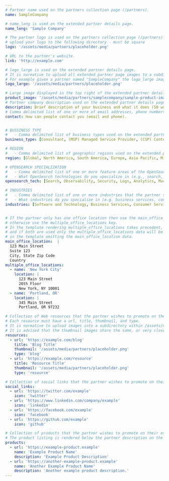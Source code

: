 ```yaml
---
# Partner name used on the partners collection page (/partners).
name: SampleCompany

# name_long is used on the extended partner details page.
name_long: 'Sample Company'

# The partner logo is used on the partners collection page (/partners).
# upload your logo to the following directory - must be square
logo: '/assets/media/partners/placeholder.png'

# URL to the partner's website.
link: 'http://example.com'

# logo_large is used on the extended partner details page.
# It is normative to upload all extended partner page images to a subdirectory of /assets/media/partners/ with the name of the partner as the directory name.
# For example given a partner named "SampleCompany" the logo_large image would be uploaded to /assets/media/partners/samplecompany/logo_large.png
logo_large: '/assets/media/partners/placeholder.png'

# Large image displayed in the top right of the extended partner details page.
product_image: '/assets/media/partners/samplecompany/sample-product-image.png'
# Partner company description used on the extended partner details page.
description: Brief description of your business and what it does (50 words or less).
# Comma delimited list of one or more of email addresses, phone numbers, and web URLs that can be used to contat the partner.
contact: How can people contact you (email and phone).


# BUSSINESS TYPE
#   - Comma delimited list of business types used on the extended partner details page in the side panel.
business_type: [Consultant, (MSP) Managed Service Provider, (CSP) Content Service Provider, (ISV) Independent Software Vendor, Systems Integrator, Platform Integrator, Professional Services, Training]

# REGION
#   - Comma delimited list of geographic regions used on the extended partner details page in the side panel.
region: [Global, North America, South America, Europe, Asia Pacific, Middle East, Africa, Australia]

# OPENSEARCH SPECIALIZATION
#   - Comma delimited list of one or more feature areas of the OpenSearch platform that the partner specializes in.
#   - What OpenSearch technologies do you specialize in (e.g., search, analytics, observability, security, or other)?
opensearch_tech: [Search, Observability, Security, Logs, Analytics, Machine Learning & AI, GenAI]

# INDUSTRIES
#   - Comma delimited list of one or more industries that the partner specializes in serving.
#   - What industries do you specialize in (e.g. business services, consumer services, education, energy and utilities, financial services, healthcare, media and entertainment, public sector, non-profit, retail, software and technology)? Add all that apply.
industries: [Software and Technology, Business Services, Consumer Services, Education, Energy and Utilities, Government, Financial Services, Healthcare, Media and Entertainment, Public Sector, NonProfit, Retail, Telecommunications]


# If the partner only has one office location then use the main_office_location key
# otherwise use the multiple_office_locations key.
# In the template rendering multiple_office_locations takes precedent,
# and if both are used only the multiple_office_locations data will be rendered
# in the template omitting the main_office_location data.
main_office_location:  |
  123 Main Street
  Suite 123
  City, State Zip Code
  Country
multiple_office_locations:
  - name: 'New York City'
    location: |
      123 Main Street 
      20th Floor
      New York, NY 10001
  - name: 'Portland, OR'
    location: |
      345 Main Street
      Portland, OR 97232

# Collection of Web resources that the partner wishes to promote on their extended partner details page. Resources like blog posts, tutorials, news announcements, etc.
# Each resource must have a url, title, thumbnail, and type.
# It is normative to upload images into a subdirectory within /assets/media/partners/ with the name of the partner as the directory name. 
# It is advised that the thumbnail images share the same, or very close to the same aspect ratio across all resources. 
resources:
  - url: 'https://example.com/blog'
    title: 'Blog Title'
    thumbnail: '/assets/media/partners/placeholder.png'
    type: 'blog'
  - url: 'https://example.com/resource'
    title: 'Resource Title'
    thumbnail: '/assets/media/partners/placeholder.png'
    type: 'resource'

# Collection of social links that the partner wishes to promote on their extended partner details page. Supported types are 'twitter', 'linkedin', 'facebook', and 'github'.
social_links:
  - url: 'https://twitter.com/example'
    icon: 'twitter'
  - url: 'https://www.linkedin.com/company/example'
    icon: 'linkedin'
  - url: 'https://facebook.com/example'
    icon: 'facebook'
  - url: 'https://github.com/example'
    icon: 'github'

# Collection of products that the partner wishes to promote on their extended partner details page. Each product should have a url, name, and description.
# The product listing is rendered below the partner description on the extended partner details page and above the resources.
products:
  - url: 'https://example-product.example'
    name: 'Example Product Name'
    description: 'Example Product Description'
  - url: 'https://another-example-product.example'
    name: 'Another Example Product Name'
    description: 'Another example product description.'
---
```

